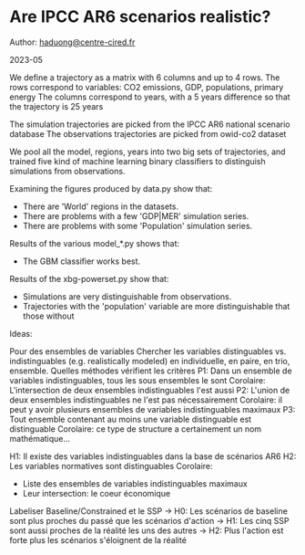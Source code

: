 # Are IPCC AR6 scenarios realistic?

Author: haduong@centre-cired.fr

2023-05

We define a trajectory as a matrix with 6 columns and up to 4 rows.
The rows correspond to variables: CO2 emissions, GDP, populations, primary energy
The columns correspond to years, with a 5 years difference so that the trajectory is 25 years

The simulation trajectories are picked from the IPCC AR6 national scenario database
The observations trajectories are picked from owid-co2 dataset

We pool all the model, regions, years into two big sets of trajectories,
and trained five kind of machine learning binary classifiers
to distinguish simulations from observations.

Examining the figures produced by data.py show that:
- There are 'World' regions in the datasets.
- There are problems with a few 'GDP|MER' simulation series.
- There are problems with some 'Population' simulation series.

Results of the various model_*.py shows that:
- The GBM classifier works best. 

Results of the xbg-powerset.py show that:
- Simulations are very distinguishable from observations.
- Trajectories with the 'population' variable are more distinguishable that those without

Ideas:

Pour des ensembles de variables
Chercher les variables distinguables vs. indistinguables (e.g. realistically modeled)
en individuelle, en paire, en trio, ensemble.
Quelles méthodes vérifient les critères
P1: Dans un ensemble de variables indistinguables, tous les sous ensembles le sont 
Corolaire: L'intersection de deux ensembles indistinguables l'est aussi
P2: L'union de deux ensembles indistinguables ne l'est pas nécessairement
Corolaire: il peut y avoir plusieurs ensembles de variables indistinguables maximaux
P3: Tout ensemble contenant au moins une variable distinguable est distinguable 
Corolaire: ce type de structure a certainement un nom mathématique...

H1: Il existe des variables indistinguables dans la base de scénarios AR6
H2: Les variables normatives sont distinguables
Corolaire:
- Liste des ensembles de variables indistinguables maximaux
- Leur intersection: le coeur économique

Labeliser Baseline/Constrained et le SSP
-> H0: Les scénarios de baseline sont plus proches du passé que les scénarios d'action
-> H1: Les cinq SSP sont aussi proches de la réalité les uns des autres
-> H2: Plus l'action est forte plus les scénarios s'éloignent de la réalité

